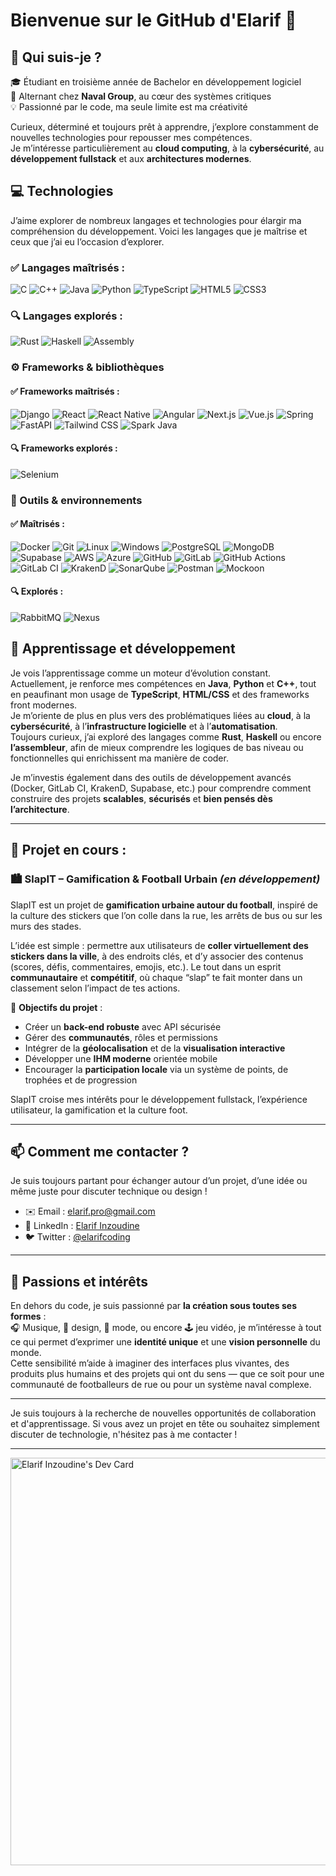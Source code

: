 # Bienvenue sur le GitHub d'Elarif 👋

## 🚀 Qui suis-je ?

🎓 Étudiant en troisième année de Bachelor en développement logiciel  
💼 Alternant chez **Naval Group**, au cœur des systèmes critiques  
💡 Passionné par le code, ma seule limite est ma créativité

Curieux, déterminé et toujours prêt à apprendre, j’explore constamment de nouvelles technologies pour repousser mes compétences.  
Je m’intéresse particulièrement au **cloud computing**, à la **cybersécurité**, au **développement fullstack** et aux **architectures modernes**.

## 💻 Technologies

J’aime explorer de nombreux langages et technologies pour élargir ma compréhension du développement. Voici les langages que je maîtrise et ceux que j’ai eu l’occasion d’explorer.

### ✅ Langages maîtrisés :
![C](https://img.shields.io/badge/-C-A8B9CC?style=flat-square&logo=c&logoColor=white)
![C++](https://img.shields.io/badge/-C++-00599C?style=flat-square&logo=cplusplus&logoColor=white)
![Java](https://img.shields.io/badge/-Java-ED8B00?style=flat-square&logo=java&logoColor=white)
![Python](https://img.shields.io/badge/-Python-3776AB?style=flat-square&logo=python&logoColor=white)
![TypeScript](https://img.shields.io/badge/-TypeScript-007ACC?style=flat-square&logo=typescript&logoColor=white)
![HTML5](https://img.shields.io/badge/-HTML5-E34F26?style=flat-square&logo=html5&logoColor=white)
![CSS3](https://img.shields.io/badge/-CSS3-1572B6?style=flat-square&logo=css3&logoColor=white)

### 🔍 Langages explorés :
![Rust](https://img.shields.io/badge/-Rust-000000?style=flat-square&logo=rust&logoColor=white)
![Haskell](https://img.shields.io/badge/-Haskell-5e5086?style=flat-square&logo=haskell&logoColor=white)
![Assembly](https://img.shields.io/badge/-Assembly-6E4C13?style=flat-square&logo=gnuemacs&logoColor=white)

### ⚙️ Frameworks & bibliothèques

#### ✅ Frameworks maîtrisés :
![Django](https://img.shields.io/badge/-Django-092E20?style=flat-square&logo=django&logoColor=white)
![React](https://img.shields.io/badge/-React-61DAFB?style=flat-square&logo=react&logoColor=black)
![React Native](https://img.shields.io/badge/-React%20Native-61DAFB?style=flat-square&logo=react&logoColor=black)
![Angular](https://img.shields.io/badge/-Angular-DD0031?style=flat-square&logo=angular&logoColor=white)
![Next.js](https://img.shields.io/badge/-Next.js-000000?style=flat-square&logo=next.js&logoColor=white)
![Vue.js](https://img.shields.io/badge/-Vue.js-4FC08D?style=flat-square&logo=vue.js&logoColor=white)
![Spring](https://img.shields.io/badge/-Spring-6DB33F?style=flat-square&logo=spring&logoColor=white)
![FastAPI](https://img.shields.io/badge/-FastAPI-009688?style=flat-square&logo=fastapi&logoColor=white)
![Tailwind CSS](https://img.shields.io/badge/-Tailwind_CSS-38B2AC?style=flat-square&logo=tailwind-css&logoColor=white)
![Spark Java](https://img.shields.io/badge/-Spark%20Java-FF4A00?style=flat-square&logo=apache-spark&logoColor=white)

#### 🔍 Frameworks explorés :
![Selenium](https://img.shields.io/badge/-Selenium-43B02A?style=flat-square&logo=selenium&logoColor=white)

### 🔧 Outils & environnements

#### ✅ Maîtrisés :
![Docker](https://img.shields.io/badge/-Docker-2496ED?style=flat-square&logo=docker&logoColor=white)
![Git](https://img.shields.io/badge/-Git-F05032?style=flat-square&logo=git&logoColor=white)
![Linux](https://img.shields.io/badge/-Linux-FCC624?style=flat-square&logo=linux&logoColor=black)
![Windows](https://img.shields.io/badge/-Windows-0078D6?style=flat-square&logo=windows&logoColor=white)
![PostgreSQL](https://img.shields.io/badge/-PostgreSQL-4169E1?style=flat-square&logo=postgresql&logoColor=white)
![MongoDB](https://img.shields.io/badge/-MongoDB-47A248?style=flat-square&logo=mongodb&logoColor=white)
![Supabase](https://img.shields.io/badge/-Supabase-3ECF8E?style=flat-square&logo=supabase&logoColor=white)
![AWS](https://img.shields.io/badge/-AWS-232F3E?style=flat-square&logo=amazon-aws&logoColor=white)
![Azure](https://img.shields.io/badge/-Azure-0078D4?style=flat-square&logo=microsoft-azure&logoColor=white)
![GitHub](https://img.shields.io/badge/-GitHub-181717?style=flat-square&logo=github&logoColor=white)
![GitLab](https://img.shields.io/badge/-GitLab-FC6D26?style=flat-square&logo=gitlab&logoColor=white)
![GitHub Actions](https://img.shields.io/badge/-GitHub%20Actions-2088FF?style=flat-square&logo=github-actions&logoColor=white)
![GitLab CI](https://img.shields.io/badge/-GitLab%20CI-FC6D26?style=flat-square&logo=gitlab&logoColor=white)
![KrakenD](https://img.shields.io/badge/-KrakenD-000000?style=flat-square&logo=data:image/svg+xml;base64,...&logoColor=white)
![SonarQube](https://img.shields.io/badge/-SonarQube-4E9BCD?style=flat-square&logo=sonarqube&logoColor=white)
![Postman](https://img.shields.io/badge/-Postman-FF6C37?style=flat-square&logo=postman&logoColor=white)
![Mockoon](https://img.shields.io/badge/-Mockoon-FF3366?style=flat-square&logo=mockoon&logoColor=white)

#### 🔍 Explorés :
![RabbitMQ](https://img.shields.io/badge/-RabbitMQ-FF6600?style=flat-square&logo=rabbitmq&logoColor=white)
![Nexus](https://img.shields.io/badge/-Sonatype%20Nexus-0091DA?style=flat-square&logo=sonatype&logoColor=white)

## 🌱 Apprentissage et développement

Je vois l’apprentissage comme un moteur d’évolution constant. Actuellement, je renforce mes compétences en **Java**, **Python** et **C++**, tout en peaufinant mon usage de **TypeScript**, **HTML/CSS** et des frameworks front modernes.  
Je m’oriente de plus en plus vers des problématiques liées au **cloud**, à la **cybersécurité**, à l’**infrastructure logicielle** et à l’**automatisation**.  
Toujours curieux, j’ai exploré des langages comme **Rust**, **Haskell** ou encore **l’assembleur**, afin de mieux comprendre les logiques de bas niveau ou fonctionnelles qui enrichissent ma manière de coder.

Je m’investis également dans des outils de développement avancés (Docker, GitLab CI, KrakenD, Supabase, etc.) pour comprendre comment construire des projets **scalables**, **sécurisés** et **bien pensés dès l’architecture**.

---

## 🔄 Projet en cours :

### 🏙️ **SlapIT** – Gamification & Football Urbain *(en développement)*

SlapIT est un projet de **gamification urbaine autour du football**, inspiré de la culture des stickers que l’on colle dans la rue, les arrêts de bus ou sur les murs des stades.

L’idée est simple : permettre aux utilisateurs de **coller virtuellement des stickers dans la ville**, à des endroits clés, et d’y associer des contenus (scores, défis, commentaires, emojis, etc.). Le tout dans un esprit **communautaire** et **compétitif**, où chaque “slap” te fait monter dans un classement selon l’impact de tes actions.

🎯 **Objectifs du projet** :
- Créer un **back-end robuste** avec API sécurisée
- Gérer des **communautés**, rôles et permissions
- Intégrer de la **géolocalisation** et de la **visualisation interactive**
- Développer une **IHM moderne** orientée mobile
- Encourager la **participation locale** via un système de points, de trophées et de progression

SlapIT croise mes intérêts pour le développement fullstack, l’expérience utilisateur, la gamification et la culture foot.

---

## 📫 Comment me contacter ?

Je suis toujours partant pour échanger autour d’un projet, d’une idée ou même juste pour discuter technique ou design !

- ✉️ Email : [elarif.pro@gmail.com](mailto:elarif.pro@gmail.com)  
- 💼 LinkedIn : [Elarif Inzoudine](https://www.linkedin.com/in/elarif-inzoudine/)  
- 🐦 Twitter : [@elarifcoding](https://twitter.com/elarifcoding)

---

## 🎨 Passions et intérêts

En dehors du code, je suis passionné par **la création sous toutes ses formes** :  
🎧 Musique, 🎨 design, 🧵 mode, ou encore 🕹️ jeu vidéo, je m’intéresse à tout ce qui permet d’exprimer une **identité unique** et une **vision personnelle** du monde.  
Cette sensibilité m’aide à imaginer des interfaces plus vivantes, des produits plus humains et des projets qui ont du sens — que ce soit pour une communauté de footballeurs de rue ou pour un système naval complexe.


---

Je suis toujours à la recherche de nouvelles opportunités de collaboration et d'apprentissage. Si vous avez un projet en tête ou souhaitez simplement discuter de technologie, n'hésitez pas à me contacter !

---

<a href="https://app.daily.dev/elarifcoding"><img src="https://api.daily.dev/devcards/v2/jXUJYNyEWLusHisiHau2d.png?r=xga&type=wide" width="652" alt="Elarif Inzoudine's Dev Card"/></a>
